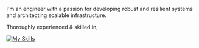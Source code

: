 I'm an engineer with a passion for developing robust and resilient systems and architecting scalable infrastructure.

Thoroughly experienced & skilled in,

[![My Skills](https://skillicons.dev/icons?i=nodejs,react,nextjs,rust,go,svelte,docker,aws&theme=light)](https://skillicons.dev)
